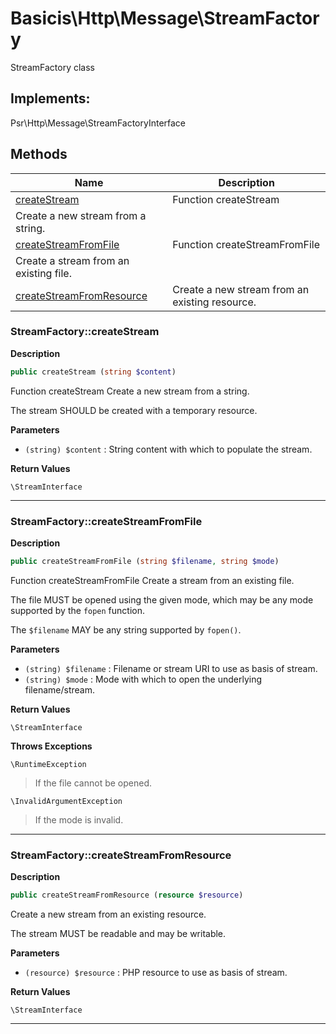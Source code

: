 # Basicis\Http\Message\StreamFactory  

StreamFactory class

## Implements:
Psr\Http\Message\StreamFactoryInterface



## Methods

| Name | Description |
|------|-------------|
|[createStream](#streamfactorycreatestream)|Function createStream
Create a new stream from a string.|
|[createStreamFromFile](#streamfactorycreatestreamfromfile)|Function createStreamFromFile
Create a stream from an existing file.|
|[createStreamFromResource](#streamfactorycreatestreamfromresource)|Create a new stream from an existing resource.|




### StreamFactory::createStream  

**Description**

```php
public createStream (string $content)
```

Function createStream
Create a new stream from a string. 

The stream SHOULD be created with a temporary resource. 

**Parameters**

* `(string) $content`
: String content with which to populate the stream.  

**Return Values**

`\StreamInterface`




<hr />


### StreamFactory::createStreamFromFile  

**Description**

```php
public createStreamFromFile (string $filename, string $mode)
```

Function createStreamFromFile
Create a stream from an existing file. 

The file MUST be opened using the given mode, which may be any mode  
supported by the `fopen` function.  
  
The `$filename` MAY be any string supported by `fopen()`. 

**Parameters**

* `(string) $filename`
: Filename or stream URI to use as basis of stream.  
* `(string) $mode`
: Mode with which to open the underlying filename/stream.  

**Return Values**

`\StreamInterface`




**Throws Exceptions**


`\RuntimeException`
> If the file cannot be opened.

`\InvalidArgumentException`
> If the mode is invalid.

<hr />


### StreamFactory::createStreamFromResource  

**Description**

```php
public createStreamFromResource (resource $resource)
```

Create a new stream from an existing resource. 

The stream MUST be readable and may be writable. 

**Parameters**

* `(resource) $resource`
: PHP resource to use as basis of stream.  

**Return Values**

`\StreamInterface`




<hr />

